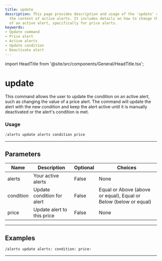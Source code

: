 ```yaml
---
title: update
description: This page provides description and usage of the 'update' command within
  the context of active alerts. It includes details on how to change the condition
  of an active alert, specifically for price alerts.
keywords:
- Update command
- Price alert
- Active alerts
- Update condition
- Deactivate alert
---
```


import HeadTitle from '@site/src/components/General/HeadTitle.tsx';

<HeadTitle title="update - Alerts - Discord - Reference | OpenBB Bot Docs" />

# update

This command allows the user to update the condition on an active alert, such as changing the value of a price alert. The command will update the alert with the new condition and keep the alert active until it is manually deactivated or the alert's condition is met.

### Usage

```python wordwrap
/alerts update alerts condition price
```

---

## Parameters

| Name | Description | Optional | Choices |
| ---- | ----------- | -------- | ------- |
| alerts | Your active alerts | False | None |
| condition | Update condition for alert | False | Equal or Above (above or equal), Equal or Below (below or equal) |
| price | Update alert to this price | False | None |


---

## Examples

```
/alerts update alerts: condition: price:
```

---
